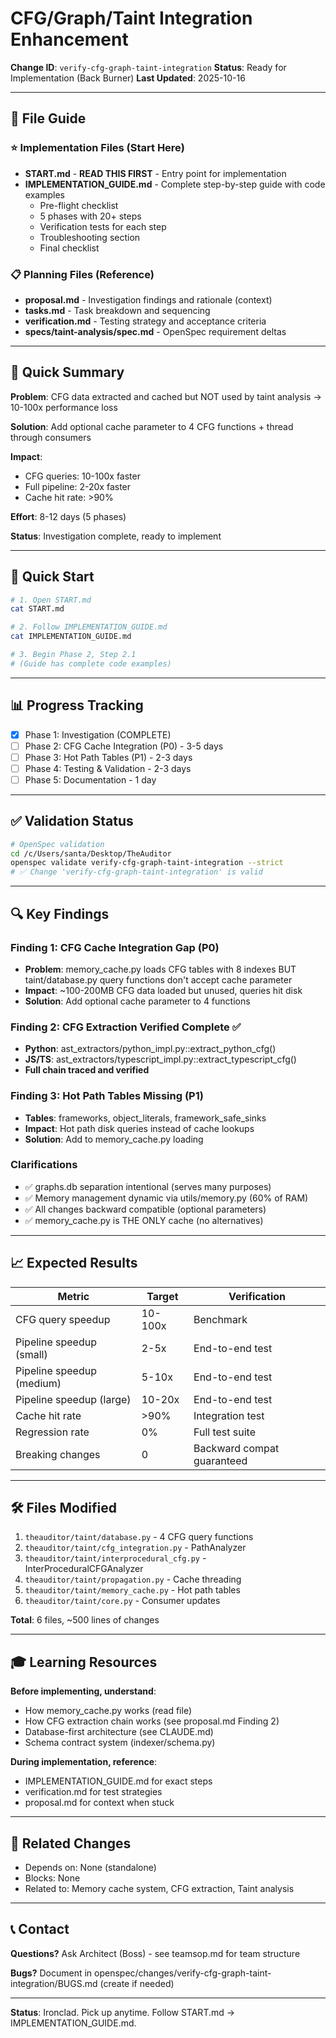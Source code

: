 # CFG/Graph/Taint Integration Enhancement

**Change ID**: `verify-cfg-graph-taint-integration`
**Status**: Ready for Implementation (Back Burner)
**Last Updated**: 2025-10-16

---

## 📁 File Guide

### ⭐ Implementation Files (Start Here)
- **START.md** - **READ THIS FIRST** - Entry point for implementation
- **IMPLEMENTATION_GUIDE.md** - Complete step-by-step guide with code examples
  - Pre-flight checklist
  - 5 phases with 20+ steps
  - Verification tests for each step
  - Troubleshooting section
  - Final checklist

### 📋 Planning Files (Reference)
- **proposal.md** - Investigation findings and rationale (context)
- **tasks.md** - Task breakdown and sequencing
- **verification.md** - Testing strategy and acceptance criteria
- **specs/taint-analysis/spec.md** - OpenSpec requirement deltas

---

## 🎯 Quick Summary

**Problem**: CFG data extracted and cached but NOT used by taint analysis → 10-100x performance loss

**Solution**: Add optional cache parameter to 4 CFG functions + thread through consumers

**Impact**:
- CFG queries: 10-100x faster
- Full pipeline: 2-20x faster
- Cache hit rate: >90%

**Effort**: 8-12 days (5 phases)

**Status**: Investigation complete, ready to implement

---

## 🚀 Quick Start

```bash
# 1. Open START.md
cat START.md

# 2. Follow IMPLEMENTATION_GUIDE.md
cat IMPLEMENTATION_GUIDE.md

# 3. Begin Phase 2, Step 2.1
# (Guide has complete code examples)
```

---

## 📊 Progress Tracking

- [x] Phase 1: Investigation (COMPLETE)
- [ ] Phase 2: CFG Cache Integration (P0) - 3-5 days
- [ ] Phase 3: Hot Path Tables (P1) - 2-3 days
- [ ] Phase 4: Testing & Validation - 2-3 days
- [ ] Phase 5: Documentation - 1 day

---

## ✅ Validation Status

```bash
# OpenSpec validation
cd /c/Users/santa/Desktop/TheAuditor
openspec validate verify-cfg-graph-taint-integration --strict
# ✅ Change 'verify-cfg-graph-taint-integration' is valid
```

---

## 🔍 Key Findings

### Finding 1: CFG Cache Integration Gap (P0)
- **Problem**: memory_cache.py loads CFG tables with 8 indexes BUT taint/database.py query functions don't accept cache parameter
- **Impact**: ~100-200MB CFG data loaded but unused, queries hit disk
- **Solution**: Add optional cache parameter to 4 functions

### Finding 2: CFG Extraction Verified Complete ✅
- **Python**: ast_extractors/python_impl.py::extract_python_cfg()
- **JS/TS**: ast_extractors/typescript_impl.py::extract_typescript_cfg()
- **Full chain traced and verified**

### Finding 3: Hot Path Tables Missing (P1)
- **Tables**: frameworks, object_literals, framework_safe_sinks
- **Impact**: Hot path disk queries instead of cache lookups
- **Solution**: Add to memory_cache.py loading

### Clarifications
- ✅ graphs.db separation intentional (serves many purposes)
- ✅ Memory management dynamic via utils/memory.py (60% of RAM)
- ✅ All changes backward compatible (optional parameters)
- ✅ memory_cache.py is THE ONLY cache (no alternatives)

---

## 📈 Expected Results

| Metric | Target | Verification |
|--------|--------|-------------|
| CFG query speedup | 10-100x | Benchmark |
| Pipeline speedup (small) | 2-5x | End-to-end test |
| Pipeline speedup (medium) | 5-10x | End-to-end test |
| Pipeline speedup (large) | 10-20x | End-to-end test |
| Cache hit rate | >90% | Integration test |
| Regression rate | 0% | Full test suite |
| Breaking changes | 0 | Backward compat guaranteed |

---

## 🛠️ Files Modified

1. `theauditor/taint/database.py` - 4 CFG query functions
2. `theauditor/taint/cfg_integration.py` - PathAnalyzer
3. `theauditor/taint/interprocedural_cfg.py` - InterProceduralCFGAnalyzer
4. `theauditor/taint/propagation.py` - Cache threading
5. `theauditor/taint/memory_cache.py` - Hot path tables
6. `theauditor/taint/core.py` - Consumer updates

**Total**: 6 files, ~500 lines of changes

---

## 🎓 Learning Resources

**Before implementing, understand**:
- How memory_cache.py works (read file)
- How CFG extraction chain works (see proposal.md Finding 2)
- Database-first architecture (see CLAUDE.md)
- Schema contract system (indexer/schema.py)

**During implementation, reference**:
- IMPLEMENTATION_GUIDE.md for exact steps
- verification.md for test strategies
- proposal.md for context when stuck

---

## 🔗 Related Changes

- Depends on: None (standalone)
- Blocks: None
- Related to: Memory cache system, CFG extraction, Taint analysis

---

## 📞 Contact

**Questions?** Ask Architect (Boss) - see teamsop.md for team structure

**Bugs?** Document in openspec/changes/verify-cfg-graph-taint-integration/BUGS.md (create if needed)

---

**Status**: Ironclad. Pick up anytime. Follow START.md → IMPLEMENTATION_GUIDE.md.
